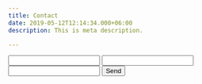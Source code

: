 ```yaml
---
title: Contact
date: 2019-05-12T12:14:34.000+06:00
description: This is meta description.

---
```

  
<form action="[https://getform.io/f/86a5e972-10ea-42ff-aa5a-dc3e99881345](https://getform.io/f/86a5e972-10ea-42ff-aa5a-dc3e99881345 "https://getform.io/f/86a5e972-10ea-42ff-aa5a-dc3e99881345")" method="POST"> <input type="text" name="name"> <input type="email" name="email"> <input type="text" name="message"> <button type="submit">Send</button> </form>